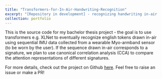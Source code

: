 ```yaml
---
title: "Transformers-for-In-Air-Handwriting-Recognition"
excerpt: "[Repository in development] - recognizing handwriting in-air for signature verification using large language models."<br/><img src='/images/time-series-transformer.png'>"
collection: portfolio
---
```


This is the source code for my bachelor thesis project - the goal is to use transformers e.g. XLNet to eventually recognize english tokens drawn in-air using sequential IMU data collected from a wearable Myo-armband sensor (to be worn by the user). If the sequence drawn in-air corresponds to a signature, we plan to use canonical correlation analysis (CCA) to compare the attention representations of different signatures.  

For more details, check out the project on Github [here](https://github.com/harisriaz17/Transformers-for-In-Air-Handwriting-Recognition). Feel free to raise an issue or make a PR!